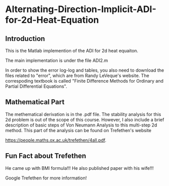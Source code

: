 # Alternating-Direction-Implicit-ADI-for-2d-Heat-Equation

## Introduction 

This is the Matlab implemention of the ADI for 2d heat equaiton. 

The main implementation is under the file ADI2.m

In order to show the error log-log and tables, you also need to download the files related to "error", which are from Randy LeVeque's website. The correspoding textbook is called "Finite Difference Methods for Ordinary and Partial Differential Equations".

## Mathematical Part

The methematical derivation is in the .pdf file. The stability analysis for this 2d problem is out of the scope of this course. However, I also include a brief description of basic steps of Von Neumann Analysis to this multi-step 2d method. This part of the analysis can be found on Trefethen's website 

https://people.maths.ox.ac.uk/trefethen/4all.pdf.

## Fun Fact about Trefethen 

He came up with BMI formula!!! He also published paper with his wife!!!

Google Trefethen for more information!
